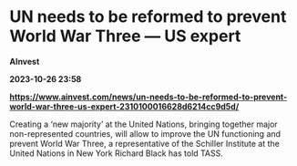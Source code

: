 # UN needs to be reformed to prevent World War Three — US expert
**AInvest**

**2023-10-26 23:58**

**https://www.ainvest.com/news/un-needs-to-be-reformed-to-prevent-world-war-three-us-expert-2310100016628d6214cc9d5d/**

Creating a ‘new majority’ at the United Nations, bringing together major non-represented countries, will allow to improve the UN functioning and prevent World War Three, a representative of the Schiller Institute at the United Nations in New York Richard Black has told TASS.